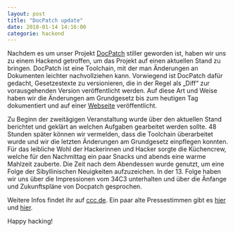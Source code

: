 ```yaml
---
layout: post
title: "DocPatch update"
date: 2018-01-14 14:16:00
categorie: hackend
---
```

Nachdem es um unser Projekt [DocPatch](https://github.com/c3e/docpatch) stiller geworden ist, haben wir uns zu einem Hackend getroffen, um das Projekt auf einen aktuellen Stand zu bringen. DocPatch ist eine Toolchain, mit der man Änderungen an Dokumenten leichter nachvollziehen kann. Vorwiegend ist DocPatch dafür gedacht, Gesetzestexte zu versionieren, die in der Regel als „Diff“ zur vorausgehenden Version veröffentlicht werden. Auf diese Art und Weise haben wir die Änderungen am Grundgesetz bis zum heutigen Tag dokumentiert und auf einer [Webseite](http://gg.docpatch.org/) veröffentlicht.

Zu Beginn der zweitägigen Veranstaltung wurde über den aktuellen Stand berichtet und geklärt an welchen Aufgaben gearbeitet werden sollte. 48 Stunden später können wir vermelden, dass die Toolchain überarbeitet wurde und wir die letzten Änderungen am Grundgesetz einpflegen konnten. Für das leibliche Wohl der Hackerinnen und Hacker sorgte die Küchencrew, welche für den Nachmittag ein paar Snacks und abends eine warme Mahlzeit zauberte. Die Zeit nach dem Abendessen wurde genutzt, um eine Folge der Sibyllinischen Neuigkeiten aufzuzeichen. In der 13. Folge haben wir uns über die Impressionen vom 34C3 unterhalten und über die Änfange und Zukunftspläne von Docpatch gesprochen.

Weitere Infos findet ihr auf [ccc.de](https://www.ccc.de/de/updates/2013/docpatch). Ein paar alte Pressestimmen gibt es [hier](https://www.nwzonline.de/digitale-welt/chaos-computer-club-dokumentiert-wandel-des-grundgesetzes_a_6,1,2531052362.html) und [hier](https://www.zeit.de/news/2013-05/23/internet-chaos-computer-club-dokumentiert-wandel-des-grundgesetzes-23160605).

Happy hacking!